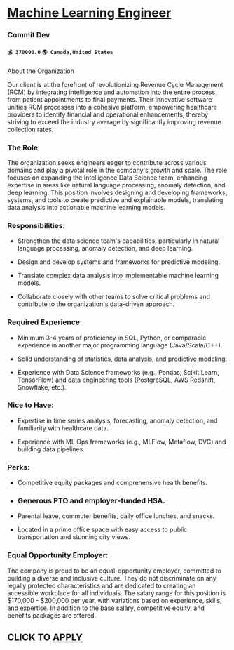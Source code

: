 # [Machine Learning Engineer](https://www.remotewlb.com/apply/machine-learning-engineer-86919)  
### Commit Dev  
#### `💰 370000.0` `🌎 Canada,United States`  

###  
About the Organization

Our client is at the forefront of revolutionizing Revenue Cycle Management (RCM) by integrating intelligence and automation into the entire process, from patient appointments to final payments. Their innovative software unifies RCM processes into a cohesive platform, empowering healthcare providers to identify financial and operational enhancements, thereby striving to exceed the industry average by significantly improving revenue collection rates.

### The Role

The organization seeks engineers eager to contribute across various domains and play a pivotal role in the company's growth and scale. The role focuses on expanding the Intelligence Data Science team, enhancing expertise in areas like natural language processing, anomaly detection, and deep learning. This position involves designing and developing frameworks, systems, and tools to create predictive and explainable models, translating data analysis into actionable machine learning models.

### Responsibilities:

  * Strengthen the data science team's capabilities, particularly in natural language processing, anomaly detection, and deep learning.

  * Design and develop systems and frameworks for predictive modeling.

  * Translate complex data analysis into implementable machine learning models.

  * Collaborate closely with other teams to solve critical problems and contribute to the organization's data-driven approach.

### Required Experience:

  * Minimum 3-4 years of proficiency in SQL, Python, or comparable experience in another major programming language (Java/Scala/C++).

  * Solid understanding of statistics, data analysis, and predictive modeling.

  * Experience with Data Science frameworks (e.g., Pandas, Scikit Learn, TensorFlow) and data engineering tools (PostgreSQL, AWS Redshift, Snowflake, etc.).

### Nice to Have:

  * Expertise in time series analysis, forecasting, anomaly detection, and familiarity with healthcare data.

  * Experience with ML Ops frameworks (e.g., MLFlow, Metaflow, DVC) and building data pipelines.

### Perks:

  * Competitive equity packages and comprehensive health benefits.

  * ### Generous PTO and employer-funded HSA.

  * Parental leave, commuter benefits, daily office lunches, and snacks.

  * Located in a prime office space with easy access to public transportation and stunning city views.

### Equal Opportunity Employer:

The company is proud to be an equal-opportunity employer, committed to building a diverse and inclusive culture. They do not discriminate on any legally protected characteristics and are dedicated to creating an accessible workplace for all individuals. The salary range for this position is $170,000 - $200,000 per year, with variations based on experience, skills, and expertise. In addition to the base salary, competitive equity, and benefits packages are offered.

  
## CLICK TO [APPLY](https://www.remotewlb.com/apply/machine-learning-engineer-86919)

